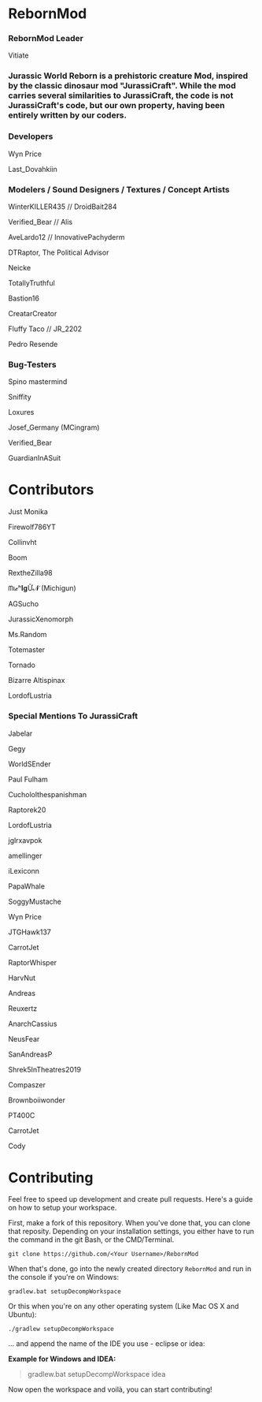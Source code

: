 # RebornMod

### RebornMod Leader
Vitiate 

### Jurassic World Reborn is a prehistoric creature Mod, inspired by the classic dinosaur mod "JurassiCraft". While the mod carries several similarities to JurassiCraft, the code is not JurassiCraft's code, but our own property, having been entirely written by our coders. 

### Developers

Wyn Price

Last_Dovahkiin

### Modelers / Sound Designers / Textures /  Concept Artists

WinterKILLER435 // DroidBait284

Verified_Bear // Alis

AveLardo12 // InnovativePachyderm

DTRaptor, The Political Advisor

Neicke

TotallyTruthful

Bastion16

CreatarCreator

Fluffy Taco // JR_2202

Pedro Resende

### Bug-Testers

Spino mastermind

Sniffity

Loxures

Josef_Germany (MCingram) 

Verified_Bear

GuardianInASuit

# Contributors

Just Monika 

Firewolf786YT

Collinvht

Boom

RextheZilla98

ᗰι𝓬ʰ𝐈𝐠Ữ𝓝 (Michigun)

AGSucho

JurassicXenomorph

Ms.Random

Totemaster

Tornado

Bizarre Altispinax

LordofLustria

### Special Mentions To JurassiCraft

Jabelar

Gegy

WorldSEnder

Paul Fulham

Cuchololthespanishman

Raptorek20

LordofLustria

jglrxavpok 

amellinger

iLexiconn

PapaWhale

SoggyMustache 

Wyn Price

JTGHawk137

CarrotJet   

RaptorWhisper 

HarvNut    

Andreas  

Reuxertz   

AnarchCassius   
    
NeusFear   

SanAndreasP    

Shrek5InTheatres2019    

Compaszer    

Brownboiiwonder

PT400C     

CarrotJet   

Cody

# Contributing
Feel free to speed up development and create pull requests. Here's a guide on how to setup your workspace.

First, make a fork of this repository. When you've done that, you can clone that reposity. Depending on your installation settings, you either have to run the command in the git Bash, or the CMD/Terminal.
```
git clone https://github.com/<Your Username>/RebornMod
```

When that's done, go into the newly created directory `RebornMod` and run in the console if you're on Windows:

```
gradlew.bat setupDecompWorkspace
```
Or this when you're on any other operating system (Like Mac OS X and Ubuntu):
```
./gradlew setupDecompWorkspace
```
... and append the name of the IDE you use - eclipse or idea:

__Example for Windows and IDEA:__
>gradlew.bat setupDecompWorkspace idea

Now open the workspace and voilà, you can start contributing!
